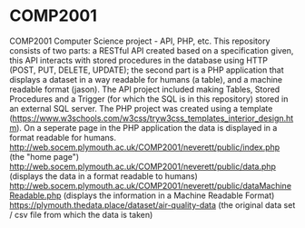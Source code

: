 # COMP2001
COMP2001 Computer Science project - API, PHP, etc.
This repository consists of two parts: a RESTful API created based on a specification given, this API interacts with stored procedures in the database using HTTP (POST, PUT, DELETE, UPDATE); the second part is a PHP application that displays a dataset in a way readable for humans (a table), and a machine readable format (jason).
The API project included making Tables, Stored Procedures and a Trigger (for which the SQL is in this repository) stored in an external SQL server. 
The PHP project was created using a template (https://www.w3schools.com/w3css/tryw3css_templates_interior_design.htm). On a seperate page in the PHP application the data is displayed in a format readable for humans.
http://web.socem.plymouth.ac.uk/COMP2001/neverett/public/index.php (the "home page")
http://web.socem.plymouth.ac.uk/COMP2001/neverett/public/data.php (displays the data in a format readable to humans)
http://web.socem.plymouth.ac.uk/COMP2001/neverett/public/dataMachineReadable.php (displays the information in a Machine Readable Format)
https://plymouth.thedata.place/dataset/air-quality-data (the original data set / csv file from which the data is taken)
